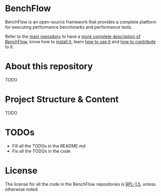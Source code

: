 # BenchFlow
BenchFlow is an open-source framework that provides a complete platform for executing performance benchmarks and performance tests. 

Refer to the [main repository](https://github.com/benchflow/benchflow) to have a [more complete description of BenchFlow](https://github.com/benchflow/benchflow#benchflow), know how to [install it](https://github.com/benchflow/benchflow#installation), learn [how to use it](https://github.com/benchflow/benchflow#how-to-use-benchflow) and [how to contribute](https://github.com/benchflow/benchflow#how-to-contribute) to it.

# About this repository
TODO

# Project Structure & Content
TODO

# TODOs
* Fill all the TODOs in the README.md
* Fix all the TODOs in the code

# License
The license for all the code in the BenchFlow repositories is [RPL-1.5](LICENSE), unless otherwise noted